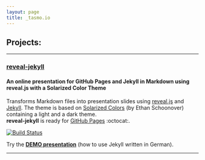 ```yaml
---
layout: page
title: _tasmo.io
---
```


## Projects:

***

### [reveal-jekyll](https://github.com/tasmo/reveal-jekyll)

#### An online presentation for GitHub Pages and Jekyll in Markdown using reveal.js with a Solarized Color Theme

Transforms Markdown files into presentation slides using [reveal.js](#revealjs) and [Jekyll](#jekyll). The theme is based on [Solarized Colors](//github.com/altercation/solarized) (by Ethan Schoonover) containing a light and a dark theme.  
**reveal-jekyll** is ready for [GitHub Pages](https://pages.github.com/) :octocat:.

[![Build Status](https://travis-ci.org/tasmo/reveal-jekyll.svg?branch=master)](https://travis-ci.org/tasmo/reveal-jekyll)

Try the **[DEMO presentation](http://gh.tasmo.de/reveal-jekyll/)** (how to use Jekyll written in German).

***
